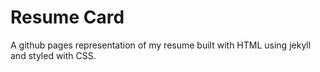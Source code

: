 # Resume Card


A github pages representation of my resume built with HTML using jekyll and styled with CSS.

 
